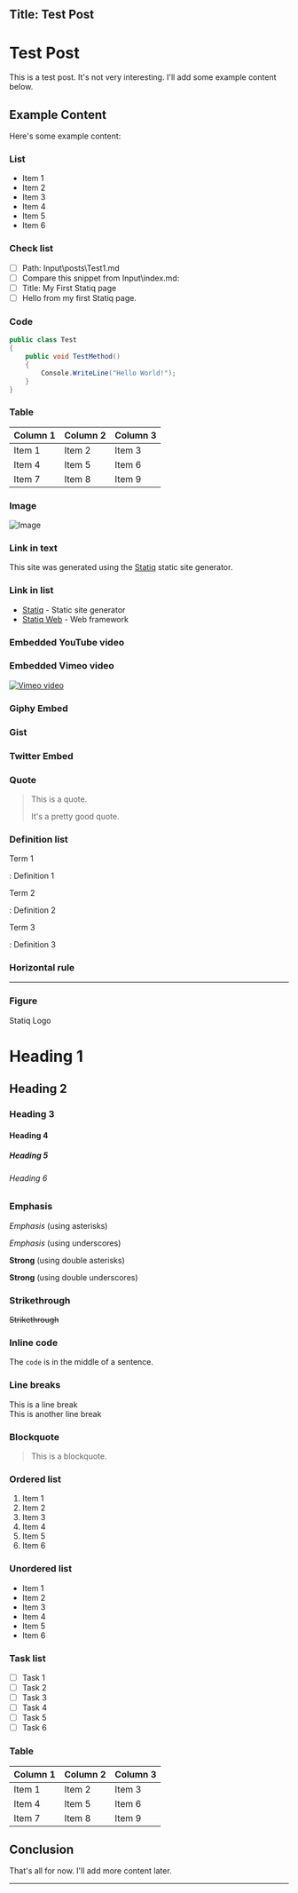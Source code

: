 Title: Test Post
---
# Test Post

This is a test post. It's not very interesting. I'll add some example content below.

<!-- TOC goes here -->




## Example Content


Here's some example content:
### List

* Item 1
* Item 2
* Item 3
* Item 4
* Item 5
* Item 6

### Check list

- [ ] Path: Input\posts\Test1.md
- [ ] Compare this snippet from Input\index.md:
- [ ] Title: My First Statiq page
- [ ] Hello from my first Statiq page.

### Code

```csharp
public class Test
{
    public void TestMethod()
    {
        Console.WriteLine("Hello World!");
    }
}
```

### Table

| Column 1 | Column 2 | Column 3 |
|----------|----------|----------|
| Item 1   | Item 2   | Item 3   |
| Item 4   | Item 5   | Item 6   |
| Item 7   | Item 8   | Item 9   |

### Image

![Image](https://www.statiq.dev/assets/statiq.svg)

### Link in text

This site was generated using the [Statiq](https://www.statiq.dev/) static site generator.

### Link in list

* [Statiq](https://www.statiq.dev/) - Static site generator
* [Statiq Web](https://web.statiq.dev/) - Web framework

### Embedded YouTube video

<?# YouTube dQw4w9WgXcQ /?>

### Embedded Vimeo video

[![Vimeo video](https://i.vimeocdn.com/video/1245030021-f21104011b33af44f31949477a93dfe391270b1e4be7ea35184a1034251d2794-d_640.jpg)](https://vimeo.com/608334799)

### Giphy Embed

<?# Giphy excited-birthday-yeah-yoJC2GnSClbPOkV0eA /?>

### Gist

<?# Gist 10a2f6e0186fa34b8a7b4bd7d436785d /?>

### Twitter Embed

<?# Twitter 1540348372674318339 /?>

### Quote

> This is a quote.
> 
> It's a pretty good quote.

### Definition list

Term 1

: Definition 1

Term 2

: Definition 2

Term 3

: Definition 3

### Horizontal rule

---

### Figure 

<?# Figure Src="https://www.statiq.dev/assets/statiq.svg" Height=100 ?>Statiq Logo<?#/ Figure ?>

# Heading 1

## Heading 2

### Heading 3

#### Heading 4

##### Heading 5

###### Heading 6

### Emphasis

*Emphasis* (using asterisks)

_Emphasis_ (using underscores)

**Strong** (using double asterisks)

__Strong__ (using double underscores)

### Strikethrough

~~Strikethrough~~

### Inline code

The `code` is in the middle of a sentence.

### Line breaks

This is a line break  
This is another line break

### Blockquote

> This is a blockquote.

### Ordered list

1. Item 1
2. Item 2
3. Item 3
4. Item 4
5. Item 5
6. Item 6

### Unordered list

* Item 1
* Item 2
* Item 3
* Item 4
* Item 5
* Item 6

### Task list

- [ ] Task 1
- [ ] Task 2
- [ ] Task 3
- [ ] Task 4
- [ ] Task 5
- [ ] Task 6

### Table

| Column 1 | Column 2 | Column 3 |
|----------|----------|----------|
| Item 1   | Item 2   | Item 3   |
| Item 4   | Item 5   | Item 6   |
| Item 7   | Item 8   | Item 9   |

##



## Conclusion

That's all for now. I'll add more content later.

---
